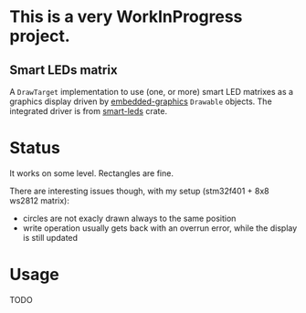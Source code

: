 # This is a very WorkInProgress project.

## Smart LEDs matrix
A `DrawTarget` implementation to use (one, or more) smart LED matrixes as a graphics display driven by [embedded-graphics](https://docs.rs/embedded-graphics/latest/embedded_graphics/) `Drawable` objects.
The integrated driver is from [smart-leds](https://docs.rs/smart-leds/latest/smart_leds/) crate.

# Status
It works on some level. Rectangles are fine.

There are interesting issues though, with my setup (stm32f401 + 8x8 ws2812 matrix):
* circles are not exacly drawn always to the same position
* write operation usually gets back with an overrun error, while the display is still updated

# Usage
TODO